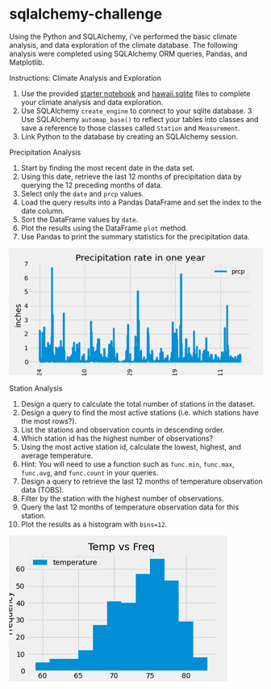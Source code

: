 # sqlalchemy-challenge

Using the Python and SQLAlchemy, i've performed the basic climate analysis, and data exploration of the climate database.
 The following analysis were completed using SQLAlchemy ORM queries, Pandas, and Matplotlib.
 
 Instructions:
 Climate Analysis and Exploration
 1. Use the provided [starter notebook](climate_starter.ipynb) and [hawaii.sqlite](Resources/hawaii.sqlite) files to complete your climate analysis and data exploration.
 2. Use SQLAlchemy `create_engine` to connect to your sqlite database.
 3  Use SQLAlchemy `automap_base()` to reflect your tables into classes and save a reference to those classes called `Station` and `Measurement`.
 4. Link Python to the database by creating an SQLAlchemy session.

Precipitation Analysis
 1. Start by finding the most recent date in the data set.
 2. Using this date, retrieve the last 12 months of precipitation data by querying the 12 preceding months of data. 
 3. Select only the `date` and `prcp` values.
 4. Load the query results into a Pandas DataFrame and set the index to the date column.
 5. Sort the DataFrame values by `date`.
 6. Plot the results using the DataFrame `plot` method.
 7. Use Pandas to print the summary statistics for the precipitation data.

  ![precip1.png](precip1.png)


Station Analysis
 1. Design a query to calculate the total number of stations in the dataset.
 2. Design a query to find the most active stations (i.e. which stations have the most rows?).
 3. List the stations and observation counts in descending order.
 4. Which station id has the highest number of observations?
 5. Using the most active station id, calculate the lowest, highest, and average temperature.
 6. Hint: You will need to use a function such as `func.min`, `func.max`, `func.avg`, and `func.count` in your queries.
 7. Design a query to retrieve the last 12 months of temperature observation data (TOBS).
 8. Filter by the station with the highest number of observations.
 9. Query the last 12 months of temperature observation data for this station.
10. Plot the results as a histogram with `bins=12`.

  ![tempFreq.png](tempFreq.png)


  
